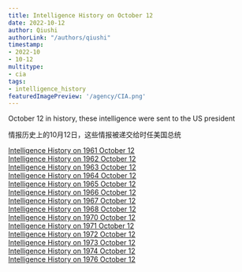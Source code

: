 ```yaml
---
title: Intelligence History on October 12
date: 2022-10-12
author: Qiushi 
authorLink: "/authors/qiushi"
timestamp: 
- 2022-10
- 10-12
multitype: 
- cia
tags: 
- intelligence_history
featuredImagePreview: '/agency/CIA.png'
---
```



October 12 in history, these intelligence were sent to the US president

情报历史上的10月12日，这些情报被递交给时任美国总统

<!--more-->







[Intelligence History on 1961 October 12](/dailybrief/1961-10-12)   
[Intelligence History on 1962 October 12](/dailybrief/1962-10-12)   
[Intelligence History on 1963 October 12](/dailybrief/1963-10-12)   
[Intelligence History on 1964 October 12](/dailybrief/1964-10-12)   
[Intelligence History on 1965 October 12](/dailybrief/1965-10-12)   
[Intelligence History on 1966 October 12](/dailybrief/1966-10-12)   
[Intelligence History on 1967 October 12](/dailybrief/1967-10-12)   
[Intelligence History on 1968 October 12](/dailybrief/1968-10-12)   
[Intelligence History on 1970 October 12](/dailybrief/1970-10-12)   
[Intelligence History on 1971 October 12](/dailybrief/1971-10-12)   
[Intelligence History on 1972 October 12](/dailybrief/1972-10-12)   
[Intelligence History on 1973 October 12](/dailybrief/1973-10-12)   
[Intelligence History on 1974 October 12](/dailybrief/1974-10-12)   
[Intelligence History on 1976 October 12](/dailybrief/1976-10-12)   
